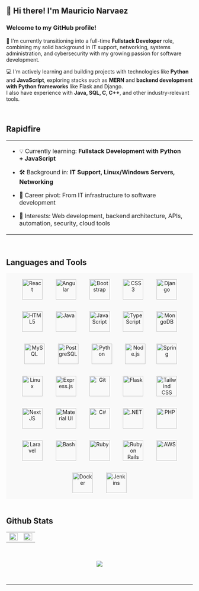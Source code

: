 ## 👋 Hi there! I'm Mauricio Narvaez  
  



### Welcome to my GitHub profile!  
🎯 I'm currently transitioning into a full-time **Fullstack Developer** role, combining my solid background in IT support, networking, systems administration, and cybersecurity with my growing passion for software development.

💻 I'm actively learning and building projects with technologies like **Python** and **JavaScript**, exploring stacks such as **MERN** and **backend development with Python frameworks** like Flask and Django.  
I also have experience with **Java, SQL, C, C++**, and other industry-relevant tools.  
  

<br/>  


## Rapidfire  
<table><tr><td valign="top" width="100%">

- 💡 Currently learning: **Fullstack Development with Python + JavaScript**  
  

- 🛠️ Background in: **IT Support, Linux/Windows Servers, Networking**  
  

- 🔄 Career pivot: From IT infrastructure to software development  
  

- 🌱 Interests: Web development, backend architecture, APIs, automation, security, cloud tools  


</td><td valign="top" width="100%">



</td></tr></table>  

<br/>  


## Languages and Tools  
<div align="center" style="background-color: #f9f9f9">  
<a href="https://reactjs.org/" target="_blank"><img style="margin: 16px" src="https://profilinator.rishav.dev/skills-assets/react-original-wordmark.svg" alt="React" height="55" /></a>  
<a href="https://angular.io/" target="_blank"><img style="margin: 16px" src="https://profilinator.rishav.dev/skills-assets/angularjs-original.svg" alt="Angular" height="55" /></a>  
<a href="https://getbootstrap.com/docs/3.4/javascript/" target="_blank"><img style="margin: 16px" src="https://profilinator.rishav.dev/skills-assets/bootstrap-plain.svg" alt="Bootstrap" height="55" /></a>  
<a href="https://www.w3schools.com/css/" target="_blank"><img style="margin: 16px" src="https://profilinator.rishav.dev/skills-assets/css3-original-wordmark.svg" alt="CSS3" height="55" /></a>  
<a href="https://www.djangoproject.com/" target="_blank"><img style="margin: 16px" src="https://profilinator.rishav.dev/skills-assets/django-original.svg" alt="Django" height="55" /></a>  
<a href="https://en.wikipedia.org/wiki/HTML5" target="_blank"><img style="margin: 16px" src="https://profilinator.rishav.dev/skills-assets/html5-original-wordmark.svg" alt="HTML5" height="55" /></a>  
<a href="https://www.java.com/" target="_blank"><img style="margin: 16px" src="https://profilinator.rishav.dev/skills-assets/java-original-wordmark.svg" alt="Java" height="55" /></a>  
<a href="https://www.javascript.com/" target="_blank"><img style="margin: 16px" src="https://profilinator.rishav.dev/skills-assets/javascript-original.svg" alt="JavaScript" height="55" /></a>  
<a href="https://www.typescriptlang.org/" target="_blank"><img style="margin: 16px" src="https://profilinator.rishav.dev/skills-assets/typescript-original.svg" alt="TypeScript" height="55" /></a>  
<a href="https://www.mongodb.com/" target="_blank"><img style="margin: 16px" src="https://profilinator.rishav.dev/skills-assets/mongodb-original-wordmark.svg" alt="MongoDB" height="55" /></a>  
<a href="https://www.mysql.com/" target="_blank"><img style="margin: 16px" src="https://profilinator.rishav.dev/skills-assets/mysql-original-wordmark.svg" alt="MySQL" height="55" /></a>  
<a href="https://www.postgresql.org/" target="_blank"><img style="margin: 16px" src="https://profilinator.rishav.dev/skills-assets/postgresql-original-wordmark.svg" alt="PostgreSQL" height="55" /></a>  
<a href="https://www.python.org/" target="_blank"><img style="margin: 16px" src="https://profilinator.rishav.dev/skills-assets/python-original.svg" alt="Python" height="55" /></a>  
<a href="https://nodejs.org/" target="_blank"><img style="margin: 16px" src="https://profilinator.rishav.dev/skills-assets/nodejs-original-wordmark.svg" alt="Node.js" height="55" /></a>
<a href="https://docs.spring.io/spring-framework/docs/3.0.x/reference/expressions.html#:~:text=The%20Spring%20Expression%20Language%20(SpEL,and%20basic%20string%20templating%20functionality." target="_blank"><img style="margin: 10px" src="https://profilinator.rishav.dev/skills-assets/springio-icon.svg" alt="Spring" height="55" /></a>  
<a href="https://www.linux.org/" target="_blank"><img style="margin: 16px" src="https://profilinator.rishav.dev/skills-assets/linux-original.svg" alt="Linux" height="55" /></a>  
<a href="https://expressjs.com/" target="_blank"><img style="margin: 16px" src="https://profilinator.rishav.dev/skills-assets/express-original-wordmark.svg" alt="Express.js" height="55" /></a>  
<a href="https://github.com/" target="_blank"><img style="margin: 16px" src="https://profilinator.rishav.dev/skills-assets/git-scm-icon.svg" alt="Git" height="55" /></a>  
<a href="https://flask.palletsprojects.com/" target="_blank"><img style="margin: 16px" src="https://profilinator.rishav.dev/skills-assets/flask.png" alt="Flask" height="55" /></a>  
<a href="https://www.tailwindcss.com/" target="_blank"><img style="margin: 16px" src="https://profilinator.rishav.dev/skills-assets/tailwindcss.svg" alt="Tailwind CSS" height="55" /></a>  
<a href="https://nextjs.org/" target="_blank"><img style="margin: 16px" src="https://profilinator.rishav.dev/skills-assets/nextjs.png" alt="NextJS" height="55" /></a>  
<a href="https://mui.com/" target="_blank"><img style="margin: 16px" src="https://profilinator.rishav.dev/skills-assets/mui.png" alt="Material UI" height="55" /></a>  
<a href="https://docs.microsoft.com/en-us/dotnet/csharp/" target="_blank"><img style="margin: 16px" src="https://profilinator.rishav.dev/skills-assets/csharp-original.svg" alt="C#" height="55" /></a>  
<a href="https://dotnet.microsoft.com/download/dotnet-framework" target="_blank"><img style="margin: 16px" src="https://profilinator.rishav.dev/skills-assets/dot-net-original-wordmark.svg" alt=".NET" height="55" /></a>  
<a href="https://www.php.net/" target="_blank"><img style="margin: 16px" src="https://profilinator.rishav.dev/skills-assets/php-original.svg" alt="PHP" height="55" /></a>  
<a href="https://laravel.com/" target="_blank"><img style="margin: 16px" src="https://profilinator.rishav.dev/skills-assets/laravel-plain-wordmark.svg" alt="Laravel" height="55" /></a>  
<a href="https://www.gnu.org/software/bash/" target="_blank"><img style="margin: 16px" src="https://profilinator.rishav.dev/skills-assets/gnu_bash-icon.svg" alt="Bash" height="55" /></a>  
<a href="https://www.ruby-lang.org/en/" target="_blank"><img style="margin: 16px" src="https://profilinator.rishav.dev/skills-assets/ruby-original-wordmark.svg" alt="Ruby" height="55" /></a>  
<a href="https://rubyonrails.org/" target="_blank"><img style="margin: 16px" src="https://profilinator.rishav.dev/skills-assets/rails-original-wordmark.svg" alt="Ruby on Rails" height="55" /></a>  
<a href="https://aws.amazon.com/" target="_blank"><img style="margin: 16px" src="https://profilinator.rishav.dev/skills-assets/amazonwebservices-original-wordmark.svg" alt="AWS" height="55" /></a>  
<a href="https://www.docker.com/" target="_blank"><img style="margin: 16px" src="https://profilinator.rishav.dev/skills-assets/docker-original-wordmark.svg" alt="Docker" height="55" /></a>  
<a href="https://www.jenkins.io/" target="_blank"><img style="margin: 16px" src="https://profilinator.rishav.dev/skills-assets/jenkins-icon.svg" alt="Jenkins" height="55" /></a>  
</div>  

<br/>  


## Github Stats  
<table><tr><td valign="top" width="50%">

<img src="https://github-readme-stats.vercel.app/api?username=madandev02&show_icons=true&count_private=true&hide_border=true" align="left" style="width: 100%" />

</td><td valign="top" width="50%">

<div align="center"><img src="https://github-readme-stats.vercel.app/api/top-langs/?username=madandev02&hide_border=true&layout=compact" align="center" style="width: 100%" /></div>

</td></tr></table>  

<br/>  

  

<br/>  

<div align="center">
<img src="https://komarev.com/ghpvc/?username=madandev02&&style=flat-square" align="center" />
</div>  
  

<br/>  


<br />

----
